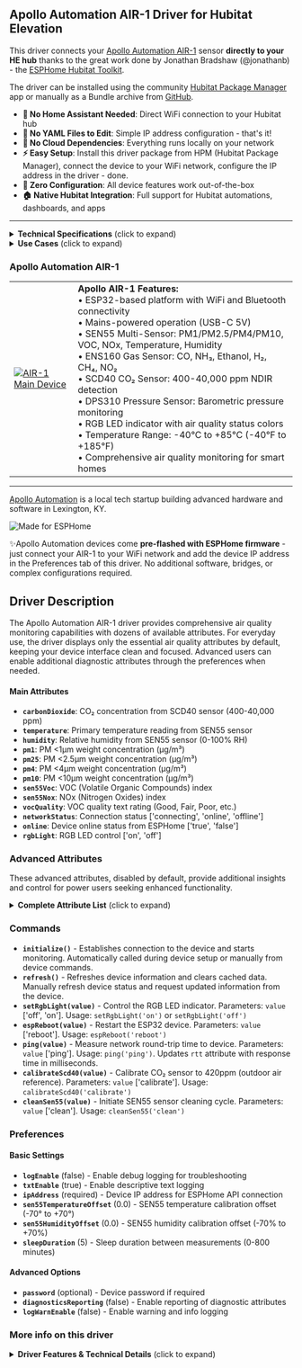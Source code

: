 ## Apollo Automation AIR-1 Driver for Hubitat Elevation

This driver connects your [Apollo Automation AIR-1](https://geni.us/apollo-air-1) sensor **directly to your HE hub** thanks to the great work done by Jonathan Bradshaw (@jonathanb) - the [ESPHome Hubitat Toolkit](https://github.com/bradsjm/hubitat-public/tree/main/ESPHome).

The driver can be installed using the community [Hubitat Package Manager](https://community.hubitat.com/t/release-hubitat-package-manager-hpm-hubitatcommunity/94471/1) app or manually as a Bundle archive from [GitHub](https://github.com/kkossev/Hubitat-ESPHome-Apollo).

- **🚫 No Home Assistant Needed**: Direct WiFi connection to your Hubitat hub
- **🚫 No YAML Files to Edit**: Simple IP address configuration - that's it!
- **🚫 No Cloud Dependencies**: Everything runs locally on your network
- **⚡ Easy Setup**: Install this driver package from HPM (Hubitat Package Manager), connect the device to your WiFi network, configure the IP address in the driver - done.
- **🔧 Zero Configuration**: All device features work out-of-the-box
- **🏠 Native Hubitat Integration**: Full support for Hubitat automations, dashboards, and apps


------

<details>
<summary><b>Technical Specifications</b> (click to expand)</summary>

- **Microcontroller**: ESP32 with WiFi and Bluetooth
- **Power**: USB-C 5V (mains powered)
- **Air Quality Sensors**: SEN55 multi-sensor (PM, VOC, NOx, T, RH)
- **Gas Sensors**: ENS160 (CO, NH₃, C₂H₅OH, H₂, CH₄, NO₂)
- **CO₂ Sensor**: SCD40 NDIR sensor (400-40,000 ppm)
- **Pressure Sensor**: DPS310 (300-1200 hPa)
- **Particulate Matter**: PM1, PM2.5, PM4, PM10 detection
- **VOC Detection**: Volatile Organic Compounds index
- **NOx Detection**: Nitrogen Oxides index
- **Operating Range**: -40°C to +85°C (-40°F to +185°F)
- **Connectivity**: WiFi 802.11 b/g/n, Bluetooth 4.2
- **Dimensions**: Compact desktop air quality monitor
- **Mounting**: Desktop stand with optional wall mount
</details>


<details>
<summary><b>Use Cases</b> (click to expand)</summary>

The Apollo Automation AIR-1 is ideal for:

- **Indoor Air Quality Monitoring**: Comprehensive air quality assessment for homes and offices
- **HVAC Optimization**: Monitor air quality to control ventilation and filtration systems
- **Health Monitoring**: Track pollutants and allergens for respiratory health
- **Smart Home Automation**: Automate air purifiers, fans, and windows based on air quality
- **Office Environment**: Monitor CO₂ levels and air quality in workspaces
- **Kitchen Monitoring**: Detect cooking fumes and gas levels
- **Allergen Detection**: Monitor particulate matter and VOCs that affect allergies
- **Energy Efficiency**: Optimize HVAC operation based on actual air quality needs
- **Sleep Quality**: Monitor bedroom air quality for optimal sleep environment

</details>


### Apollo Automation AIR-1

|               |                 |
|---------------|-----------------|
| [![AIR-1 Main Device](https://apolloautomation.com/cdn/shop/files/AIR-1_Main_Shop.png)](https://geni.us/apollo-air-1) | **Apollo AIR-1 Features:**<br/>• ESP32-based platform with WiFi and Bluetooth connectivity<br/>• Mains-powered operation (USB-C 5V)<br/>• SEN55 Multi-Sensor: PM1/PM2.5/PM4/PM10, VOC, NOx, Temperature, Humidity<br/>• ENS160 Gas Sensor: CO, NH₃, Ethanol, H₂, CH₄, NO₂<br/>• SCD40 CO₂ Sensor: 400-40,000 ppm NDIR detection<br/>• DPS310 Pressure Sensor: Barometric pressure monitoring<br/>• RGB LED indicator with air quality status colors<br/>• Temperature Range: -40°C to +85°C (-40°F to +185°F)<br/>• Comprehensive air quality monitoring for smart homes |

-----

[Apollo Automation](https://apolloautomation.com/) is a local tech startup building advanced hardware and software in Lexington, KY. 

![Made for ESPHome](https://esphome.io/_images/made-for-esphome-black-on-white.svg)

✨Apollo Automation devices come **pre-flashed with ESPHome firmware** - just connect your AIR-1 to your WiFi network and add the device IP address in the Preferences tab of this driver. No additional software, bridges, or complex configurations required.

## Driver Description

The Apollo Automation AIR-1 driver provides comprehensive air quality monitoring capabilities with dozens of available attributes. For everyday use, the driver displays only the essential air quality attributes by default, keeping your device interface clean and focused. Advanced users can enable additional diagnostic attributes through the preferences when needed.

#### Main Attributes
- **`carbonDioxide`**: CO₂ concentration from SCD40 sensor (400-40,000 ppm)
- **`temperature`**: Primary temperature reading from SEN55 sensor
- **`humidity`**: Relative humidity from SEN55 sensor (0-100% RH)
- **`pm1`**: PM <1µm weight concentration (µg/m³)
- **`pm25`**: PM <2.5µm weight concentration (µg/m³)
- **`pm4`**: PM <4µm weight concentration (µg/m³)
- **`pm10`**: PM <10µm weight concentration (µg/m³)
- **`sen55Voc`**: VOC (Volatile Organic Compounds) index
- **`sen55Nox`**: NOx (Nitrogen Oxides) index
- **`vocQuality`**: VOC quality text rating (Good, Fair, Poor, etc.)
- **`networkStatus`**: Connection status ['connecting', 'online', 'offline']
- **`online`**: Device online status from ESPHome ['true', 'false']
- **`rgbLight`**: RGB LED control ['on', 'off']

### Advanced Attributes
These advanced attributes, disabled by default, provide additional insights and control for power users seeking enhanced functionality.

<details>
<summary><b>Complete Attribute List</b> (click to expand)</summary>

| Attribute | Type | Description |
|-----------|------|-------------|
| `carbonDioxide` | number | CO₂ concentration (ppm) from SCD40 sensor |
| `temperature` | number | Primary temperature reading (°C/°F) |
| `humidity` | number | Relative humidity percentage |
| `pm1` | number | PM <1µm weight concentration (µg/m³) |
| `pm25` | number | PM <2.5µm weight concentration (µg/m³) |
| `pm4` | number | PM <4µm weight concentration (µg/m³) |
| `pm10` | number | PM <10µm weight concentration (µg/m³) |
| `sen55Voc` | number | SEN55 VOC index |
| `sen55Nox` | number | SEN55 NOx index |
| `vocQuality` | string | VOC quality text rating |
| `networkStatus` | enum | Device connection status |
| `online` | enum | Device online status from ESPHome |
| `rgbLight` | enum | RGB LED control |
| `rtt` | number | Round-trip time measurement (ms) |
| `ammonia` | number | Ammonia (NH₃) gas concentration |
| `carbonMonoxide` | number | Carbon Monoxide (CO) gas concentration |
| `ethanol` | number | Ethanol (C₂H₅OH) gas concentration |
| `hydrogen` | number | Hydrogen (H₂) gas concentration |
| `methane` | number | Methane (CH₄) gas concentration |
| `nitrogenDioxide` | number | Nitrogen Dioxide (NO₂) gas concentration |
| `sen55Temperature` | number | SEN55 sensor temperature |
| `sen55Humidity` | number | SEN55 sensor humidity |
| `sen55TemperatureOffset` | number | SEN55 temperature calibration offset |
| `sen55HumidityOffset` | number | SEN55 humidity calibration offset |
| `dps310Pressure` | number | DPS310 barometric pressure sensor |
| `pm03To1` | number | PM 0.3 to 1 µm concentration |
| `pm1To25` | number | PM 1 to 2.5 µm concentration |
| `pm25To4` | number | PM 2.5 to 4 µm concentration |
| `pm4To10` | number | PM 4 to 10 µm concentration |
| `espTemperature` | number | ESP32 chip temperature |
| `uptime` | string | Device uptime since last restart |
| `rssi` | number | WiFi signal strength (dBm) |
| `preventSleep` | enum | Sleep prevention control |
| `sleepDuration` | number | Sleep duration in minutes |

</details>

### Commands

- **`initialize()`** - Establishes connection to the device and starts monitoring. Automatically called during device setup or manually from device commands.
- **`refresh()`** - Refreshes device information and clears cached data. Manually refresh device status and request updated information from the device.
- **`setRgbLight(value)`** - Control the RGB LED indicator. Parameters: `value` ['off', 'on']. Usage: `setRgbLight('on')` or `setRgbLight('off')`
- **`espReboot(value)`** - Restart the ESP32 device. Parameters: `value` ['reboot']. Usage: `espReboot('reboot')`
- **`ping(value)`** - Measure network round-trip time to device. Parameters: `value` ['ping']. Usage: `ping('ping')`. Updates `rtt` attribute with response time in milliseconds.
- **`calibrateScd40(value)`** - Calibrate CO₂ sensor to 420ppm (outdoor air reference). Parameters: `value` ['calibrate']. Usage: `calibrateScd40('calibrate')`
- **`cleanSen55(value)`** - Initiate SEN55 sensor cleaning cycle. Parameters: `value` ['clean']. Usage: `cleanSen55('clean')`

### Preferences

#### Basic Settings
- **`logEnable`** (false) - Enable debug logging for troubleshooting
- **`txtEnable`** (true) - Enable descriptive text logging  
- **`ipAddress`** (required) - Device IP address for ESPHome API connection
- **`sen55TemperatureOffset`** (0.0) - SEN55 temperature calibration offset (-70° to +70°)
- **`sen55HumidityOffset`** (0.0) - SEN55 humidity calibration offset (-70% to +70%)
- **`sleepDuration`** (5) - Sleep duration between measurements (0-800 minutes)

#### Advanced Options
- **`password`** (optional) - Device password if required
- **`diagnosticsReporting`** (false) - Enable reporting of diagnostic attributes
- **`logWarnEnable`** (false) - Enable warning and info logging

### More info on this driver

<details>
<summary><b>Driver Features & Technical Details</b> (click to expand)</summary>

The driver uses an intelligent entity management system that:

- **Automatically discovers** all available ESPHome entities
- **Maps entities** to appropriate Hubitat attributes
- **Handles missing entities** gracefully (device variants may not have all sensors)
- **Provides diagnostic control** - technical attributes can be hidden from main device view
- **Supports calibration** - offset values sync between Hubitat preferences and ESPHome
- **Common Library Integration** - leverages the Apollo Common Library for shared functionality across all Apollo device drivers, ensuring consistent behavior and simplified maintenance

### Air Quality Monitoring

The driver provides comprehensive air quality monitoring:

- **Multi-Sensor Integration**: Combines particulate matter, gas, CO₂, and environmental sensors
- **Automatic Unit Conversion**: Converts between Celsius and Fahrenheit based on hub settings
- **Calibration Support**: Individual offset adjustments for temperature and humidity sensors
- **Real-time Monitoring**: Continuous monitoring with configurable sleep intervals

### Environmental Monitoring

For complete indoor air quality tracking:

- **Particulate Matter**: PM1, PM2.5, PM4, PM10 concentration monitoring
- **Gas Detection**: Six different gas sensors (CO, NH₃, C₂H₅OH, H₂, CH₄, NO₂)
- **Air Quality Indices**: VOC and NOx indices with quality ratings
- **Environmental Conditions**: Temperature, humidity, and barometric pressure
- **Visual Indicators**: RGB LED for air quality status notifications

### Sensor Calibration

For accurate readings and optimal performance:

- **CO₂ Calibration**: Manual calibration to 420ppm outdoor air reference
- **Temperature Offset**: Adjustable temperature calibration for SEN55 sensor
- **Humidity Offset**: Adjustable humidity calibration for SEN55 sensor
- **Sensor Cleaning**: Automated SEN55 cleaning cycle for maintenance
- **Factory Reset**: Complete device reset capability

### Network Monitoring

- **Connection Status**: Real-time online/offline status
- **Signal Strength**: WiFi RSSI monitoring
- **Round-Trip Time**: Measure network latency with ping command
- **Enhanced Status**: Improved online/offline detection
- **Automatic Reconnection**: Built-in ESPHome API reconnection logic

### Diagnostic Features

When diagnostic reporting is enabled:

- **ESP32 Monitoring**: Internal chip temperature and performance
- **Uptime Tracking**: Device restart and reliability monitoring
- **Network Diagnostics**: Round-trip time monitoring and connection quality
- **Enhanced Status Reporting**: Improved online/offline detection and reporting
- **Configuration Access**: View advanced device settings
- **Calibration Values**: View all sensor offset parameters
- **Raw Sensor Data**: Access to detailed particulate matter size distributions

### Air Quality Automation

The device supports comprehensive air quality automation:

- **HVAC Control**: Automate ventilation based on CO₂ and air quality
- **Air Purifier Control**: Trigger air purifiers based on particulate matter levels
- **Window/Fan Control**: Automate natural ventilation based on indoor vs outdoor conditions
- **Health Alerts**: Notifications for poor air quality conditions
- **Energy Optimization**: Smart HVAC operation based on actual air quality needs
- **Visual Status**: RGB LED indicates current air quality status

</details>
